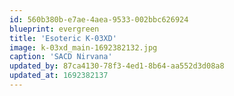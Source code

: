 ```yaml
---
id: 560b380b-e7ae-4aea-9533-002bbc626924
blueprint: evergreen
title: 'Esoteric K-03XD'
image: k-03xd_main-1692382132.jpg
caption: 'SACD Nirvana'
updated_by: 87ca4130-78f3-4ed1-8b64-aa552d3d08a8
updated_at: 1692382137
---
```

